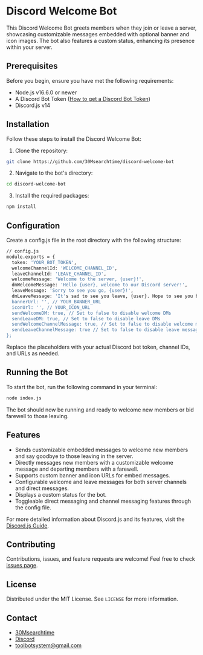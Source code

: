# Discord Welcome Bot

This Discord Welcome Bot greets members when they join or leave a server, showcasing customizable messages embedded with optional banner and icon images. The bot also features a custom status, enhancing its presence within your server.

## Prerequisites

Before you begin, ensure you have met the following requirements:

- Node.js v16.6.0 or newer
- A Discord Bot Token ([How to get a Discord Bot Token](https://discordjs.guide/preparations/setting-up-a-bot-application.html#creating-your-bot))
- Discord.js v14

## Installation

Follow these steps to install the Discord Welcome Bot:

1. Clone the repository:

```bash
git clone https://github.com/30Msearchtime/discord-welcome-bot
```
2. Navigate to the bot's directory:
```bash
cd discord-welcome-bot
```
3. Install the required packages:
```bash
npm install
```
## Configuration

Create a config.js file in the root directory with the following structure:
```bash
// config.js
module.exports = {
  token: 'YOUR_BOT_TOKEN',
  welcomeChannelId: 'WELCOME_CHANNEL_ID',
  leaveChannelId: 'LEAVE_CHANNEL_ID',
  welcomeMessage: 'Welcome to the server, {user}!',
  dmWelcomeMessage: 'Hello {user}, welcome to our Discord server!',
  leaveMessage: 'Sorry to see you go, {user}!',
  dmLeaveMessage: 'It's sad to see you leave, {user}. Hope to see you back soon!',
  bannerUrl: '', // YOUR_BANNER_URL
  iconUrl: '', // YOUR_ICON_URL
  sendWelcomeDM: true, // Set to false to disable welcome DMs
  sendLeaveDM: true, // Set to false to disable leave DMs
  sendWelcomeChannelMessage: true, // Set to false to disable welcome messages in the channel
  sendLeaveChannelMessage: true // Set to false to disable leave messages in the channel
};
```
Replace the placeholders with your actual Discord bot token, channel IDs, and URLs as needed.

## Running the Bot

To start the bot, run the following command in your terminal:

```bash
node index.js
```
The bot should now be running and ready to welcome new members or bid farewell to those leaving.

## Features

- Sends customizable embedded messages to welcome new members and say goodbye to those leaving in the server.
- Directly messages new members with a customizable welcome message and departing members with a farewell.
- Supports custom banner and icon URLs for embed messages.
- Configurable welcome and leave messages for both server channels and direct messages.
- Displays a custom status for the bot.
- Toggleable direct messaging and channel messaging features through the config file.


For more detailed information about Discord.js and its features, visit the [Discord.js Guide](https://discordjs.guide/#before-you-begin).

## Contributing

Contributions, issues, and feature requests are welcome! Feel free to check [issues page](https://github.com/30Msearchtime/discord-welcome-bot/issues).

## License

Distributed under the MIT License. See `LICENSE` for more information.

## Contact

- [30Msearchtime](https://github.com/30Msearchtime)
- [Discord](https://discord.com/users/426081591832346624)
- toolbotsystem@gmail.com
